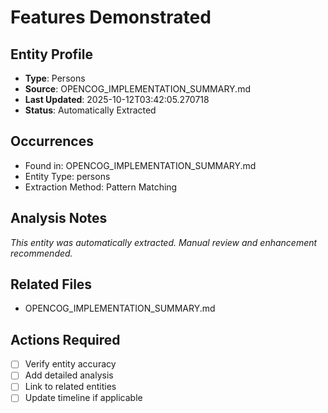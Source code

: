 # Features Demonstrated

## Entity Profile
- **Type**: Persons
- **Source**: OPENCOG_IMPLEMENTATION_SUMMARY.md
- **Last Updated**: 2025-10-12T03:42:05.270718
- **Status**: Automatically Extracted

## Occurrences
- Found in: OPENCOG_IMPLEMENTATION_SUMMARY.md
- Entity Type: persons
- Extraction Method: Pattern Matching

## Analysis Notes
*This entity was automatically extracted. Manual review and enhancement recommended.*

## Related Files
- OPENCOG_IMPLEMENTATION_SUMMARY.md

## Actions Required
- [ ] Verify entity accuracy
- [ ] Add detailed analysis
- [ ] Link to related entities
- [ ] Update timeline if applicable
